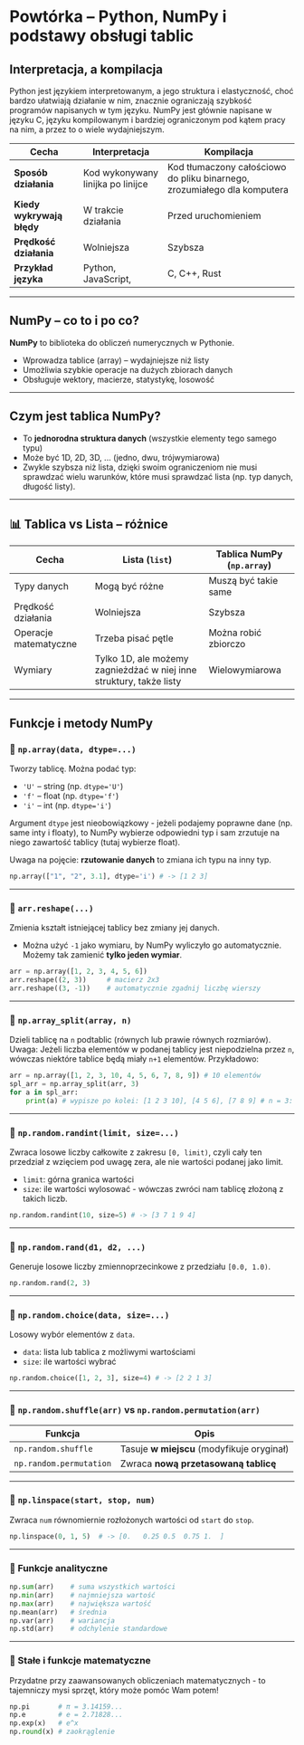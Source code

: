 # Powtórka – Python, NumPy i podstawy obsługi tablic

## Interpretacja, a kompilacja
Python jest językiem interpretowanym, a jego struktura i elastyczność, choć bardzo ułatwiają działanie w nim, znacznie ograniczają szybkość programów napisanych w tym języku. NumPy jest głównie napisane w języku C, języku kompilowanym i bardziej ograniczonym pod kątem pracy na nim, a przez to o wiele wydajniejszym.

| Cecha                      | Interpretacja                   | Kompilacja                         |
|---------------------------|----------------------------------|------------------------------------|
| **Sposób działania**          | Kod wykonywany linijka po linijce | Kod tłumaczony całościowo do pliku binarnego, zrozumiałego dla komputera |
| **Kiedy wykrywają błędy**     | W trakcie działania              | Przed uruchomieniem                |
| **Prędkość działania**        | Wolniejsza                       | Szybsza                            |
| **Przykład języka**           | Python, JavaScript,               | C, C++, Rust                       |

---

## NumPy – co to i po co?

**NumPy** to biblioteka do obliczeń numerycznych w Pythonie.

- Wprowadza tablice (array) – wydajniejsze niż listy
- Umożliwia szybkie operacje na dużych zbiorach danych
- Obsługuje wektory, macierze, statystykę, losowość

---

## Czym jest tablica NumPy?

- To **jednorodna struktura danych** (wszystkie elementy tego samego typu)
- Może być 1D, 2D, 3D, ... (jedno, dwu, trójwymiarowa)
- Zwykle szybsza niż lista, dzięki swoim ograniczeniom nie musi sprawdzać wielu warunków, które musi sprawdzać lista (np. typ danych, długość listy).

---

## 📊 Tablica vs Lista – różnice

| Cecha                 | Lista (`list`)          | Tablica NumPy (`np.array`)      |
|----------------------|-------------------------|---------------------------------|
| Typy danych          | Mogą być różne          | Muszą być takie same            |
| Prędkość działania   | Wolniejsza              | Szybsza          |
| Operacje matematyczne| Trzeba pisać pętle      | Można robić zbiorczo            |
| Wymiary              | Tylko 1D, ale możemy zagnieżdżać w niej inne struktury, także listy   | Wielowymiarowa |

---

## Funkcje i metody NumPy

### 🔹 `np.array(data, dtype=...)`
Tworzy tablicę. Można podać typ:

- `'U'` – string (np. `dtype='U'`)
- `'f'` – float (np. `dtype='f'`)
- `'i'` – int (np. `dtype='i'`)

Argument `dtype` jest nieobowiązkowy - jeżeli podajemy poprawne dane (np. same inty i floaty), to NumPy wybierze odpowiedni typ i sam zrzutuje na niego zawartość tablicy (tutaj wybierze float). 

Uwaga na pojęcie: **rzutowanie danych** to zmiana ich typu na inny typ.

```py
np.array(["1", "2", 3.1], dtype='i') # -> [1 2 3]
```

---

### 🔹 `arr.reshape(...)`

Zmienia kształt istniejącej tablicy bez zmiany jej danych.

- Można użyć `-1` jako wymiaru, by NumPy wyliczyło go automatycznie. Możemy tak zamienić **tylko jeden wymiar**.

```python
arr = np.array([1, 2, 3, 4, 5, 6])
arr.reshape((2, 3))     # macierz 2x3
arr.reshape((3, -1))    # automatycznie zgadnij liczbę wierszy
```

---

### 🔹 `np.array_split(array, n)`

Dzieli tablicę na `n` podtablic (równych lub prawie równych rozmiarów). Uwaga: Jeżeli liczba elementów w podanej tablicy jest niepodzielna przez `n`, wówczas niektóre tablice będą miały `n+1` elementów. Przykładowo:

```py
arr = np.array([1, 2, 3, 10, 4, 5, 6, 7, 8, 9]) # 10 elementów
spl_arr = np.array_split(arr, 3)
for a in spl_arr:
    print(a) # wypisze po kolei: [1 2 3 10], [4 5 6], [7 8 9] # n = 3: Pierwsza tablica ma n+1 elementów.
```

---

### 🔹 `np.random.randint(limit, size=...)`

Zwraca losowe liczby całkowite z zakresu `[0, limit)`, czyli cały ten przedział z wzięciem pod uwagę zera, ale nie wartości podanej jako limit.

- `limit`: górna granica wartości
- `size`: ile wartości wylosować - wówczas zwróci nam tablicę złożoną z takich liczb.

```python
np.random.randint(10, size=5) # -> [3 7 1 9 4]
```

---

### 🔹 `np.random.rand(d1, d2, ...)`

Generuje losowe liczby zmiennoprzecinkowe z przedziału `[0.0, 1.0)`.

```python
np.random.rand(2, 3)
```

---

### 🔹 `np.random.choice(data, size=...)`

Losowy wybór elementów z `data`.

- `data`: lista lub tablica z możliwymi wartościami
- `size`: ile wartości wybrać

```python
np.random.choice([1, 2, 3], size=4) # -> [2 2 1 3]
```

---

### 🔹 `np.random.shuffle(arr)` vs `np.random.permutation(arr)`

| Funkcja               | Opis                                        |
|-----------------------|---------------------------------------------|
| `np.random.shuffle`   | Tasuje **w miejscu** (modyfikuje oryginał)  |
| `np.random.permutation` | Zwraca **nową przetasowaną tablicę**      |

---

### 🔹 `np.linspace(start, stop, num)`

Zwraca `num` równomiernie rozłożonych wartości od `start` do `stop`.

```python
np.linspace(0, 1, 5)  # -> [0.   0.25 0.5  0.75 1.  ]
```

---

### 🔹 Funkcje analityczne

```python
np.sum(arr)    # suma wszystkich wartości
np.min(arr)    # najmniejsza wartość
np.max(arr)    # największa wartość
np.mean(arr)   # średnia
np.var(arr)    # wariancja
np.std(arr)    # odchylenie standardowe
```

---

### 🔹 Stałe i funkcje matematyczne
Przydatne przy zaawansowanych obliczeniach matematycznych - to tajemniczy mysi sprzęt, który może pomóc Wam potem!

```python
np.pi       # π = 3.14159...
np.e        # e = 2.71828...
np.exp(x)   # e^x
np.round(x) # zaokrąglenie
```